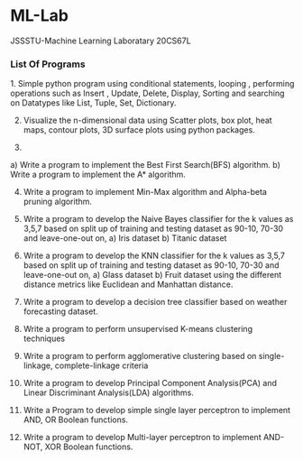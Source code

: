 # ML-Lab
JSSSTU-Machine Learning Laboratary 20CS67L


<h3><b>List Of Programs</b></h3>

<p>1. Simple python program using conditional statements, looping , performing operations such as Insert , Update, Delete, Display, Sorting and searching on Datatypes like List, Tuple, Set, Dictionary.

2. Visualize the n-dimensional data using Scatter plots, box plot, heat maps, contour plots, 3D surface plots using python packages.

3.
  a) Write a program to implement the Best First Search(BFS) algorithm.
  b) Write a program to implement the A* algorithm.
  
4. Write a program to implement Min-Max algorithm and Alpha-beta pruning algorithm.

5. Write a program to develop the Naive Bayes classifier for the k values as 3,5,7 based on split up of training and testing dataset as 90-10, 70-30 and leave-one-out on,
  a) Iris dataset
  b) Titanic dataset

6. Write a program to develop the KNN classifier for the k values as 3,5,7 based on split up of training and testing dataset as 90-10, 70-30 and leave-one-out on,
  a) Glass dataset
  b) Fruit dataset
using the different distance metrics like Euclidean and Manhattan distance.

7. Write a program to develop a decision tree classifier based on weather forecasting dataset.

8. Write a program to perform unsupervised K-means clustering techniques

9. Write a program to perform agglomerative clustering based on single-linkage, complete-linkage criteria

10. Write a program to develop Principal Component Analysis(PCA) and Linear Discriminant Analysis(LDA) algorithms.

11. Write a Program to develop simple single layer perceptron to implement AND, OR Boolean functions.

12. Write a program to develop Multi-layer perceptron to implement AND-NOT, XOR Boolean functions.
</p>
